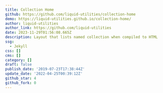 ```yaml
---
title: Collection Home
github: https://github.com/liquid-utilities/collection-home
demo: https://liquid-utilities.github.io/collection-home/
author: liquid-utilities
author_link: https://github.com/liquid-utilities
date: 2023-11-29T01:56:08.665Z
description: Layout that lists named collection when compiled to HTML
ssg:
  - Jekyll
css: []
cms: []
category: []
draft: false
publish_date: '2019-07-23T17:38:44Z'
update_date: '2022-04-25T00:39:12Z'
github_star: 4
github_fork: 0
---
```


